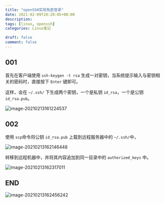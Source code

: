 ```yaml
---
title: "openSSH实现免密登录"
date: 2021-02-09T20:20:05+08:00
description:
tags: [linux, openssh]
categories: Linux笔记

draft: false
comment: false
---
```


## 001

首先在客户端使用 `ssh-keygen -t rsa` 生成一对密钥，当系统提示输入与密钥相关的密码时，直接按下 `Enter` 键即可。

这样，会在 `~/.ssh/` 下生成两个密钥，一个是私钥 `id_rsa`，一个是公钥 `id_rsa.pub`。

![image-20210213161224537](https://img-blog.csdnimg.cn/img_convert/8902a82dfa657036c707dad325bf04f1.png)

## 002

使用 `scp`命令将公钥 `id_rsa.pub` 上载到远程服务器中的 `~/.ssh/`中，

![image-20210213162146448](https://img-blog.csdnimg.cn/img_convert/b48417639995a1ec7054c07a0614cb8d.png)

转移到远程机器中，并将其内容追加到同一目录中的 `authorized_keys` 中。

![image-20210213162317011](https://img-blog.csdnimg.cn/img_convert/99aa49611bd613bf8dcc505962ed042c.png)

## END

![image-20210213162456242](https://img-blog.csdnimg.cn/img_convert/4e939b8bbf5ba27f2cfa59a1e8d9573b.png)

​
